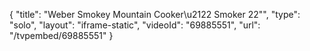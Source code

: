 {
    "title": "Weber Smokey Mountain Cooker\u2122 Smoker 22\"",
    "type": "solo",
    "layout": "iframe-static",
    "videoId": "69885551",
    "url": "\/tvpembed\/69885551"
}